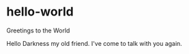 # hello-world
Greetings to the World

Hello Darkness my old friend.
I've come to talk with you again.
